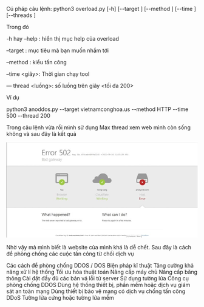 Cú pháp câu lệnh:
python3 overload.py [-h] [--target <URL>] [--method <HTTP>] [--time <time>]
[--threads <threads>]

Trong đó

-h hay –help : hiển thị mục help của overload

–target <URL>: mục tiêu mà bạn muốn nhắm tới

–method <HTTP>: kiểu tấn công

–time <giây>: Thời gian chạy tool

— thread <luồng>: số luồng trên giây <tối đa 200>

Ví dụ 

python3 anoddos.py --target vietnamconghoa.us --method HTTP --time 500 --thread 200

Trong câu lệnh vừa rồi mình sử dụng Max thread xem web mình còn sống không và sau đây là kết quả

<img src="a-110.jpg">

Nhờ vậy mà mình biết là website của mình khá là dễ chết. Sau đây là cách để phòng chống các cuộc tấn công từ chối dịch vụ

Các cách để phòng chống DDOS / DOS
Biện pháp kĩ thuật
Tăng cường khả năng xử lí hệ thống
Tối ưu hóa thuật toán
Nâng cấp máy chủ
Nâng cấp băng thông
Cài đặt đầy đủ các bản vá lỗi từ server
Sử dụng tường lửa
Công cụ phòng chống DDOS
Dùng hệ thống thiết bị, phần mềm hoặc dịch vụ giám sát an toàn mạng
Dùng thiết bị bảo vệ mạng có dịch vụ chống tấn công DDoS
Tường lửa cứng hoặc tường lửa mềm
